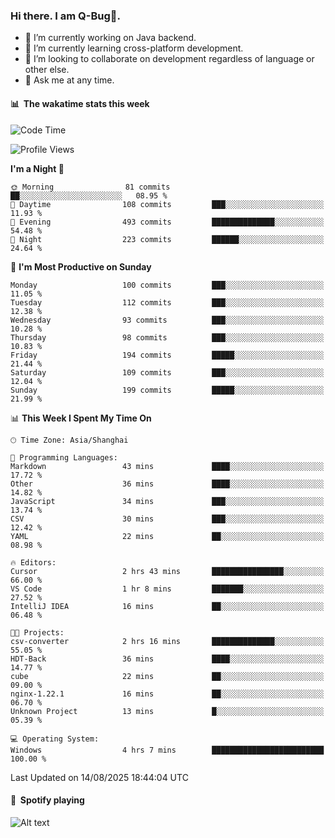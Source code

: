 ### Hi there. I am Q-Bug🐞.

- 🔭 I’m currently working on Java backend.
- 🌱 I’m currently learning cross-platform development.
- 👯 I’m looking to collaborate on development regardless of language or other else.
- 💬 Ask me at any time.

#### 📊 &nbsp;**The wakatime stats this week**  
<!--START_SECTION:waka-->
![Code Time](http://img.shields.io/badge/Code%20Time-340%20hrs%208%20mins-blue)

![Profile Views](http://img.shields.io/badge/Profile%20Views-0-blue)

**I'm a Night 🦉** 

```text
🌞 Morning                81 commits          ██░░░░░░░░░░░░░░░░░░░░░░░   08.95 % 
🌆 Daytime                108 commits         ███░░░░░░░░░░░░░░░░░░░░░░   11.93 % 
🌃 Evening                493 commits         ██████████████░░░░░░░░░░░   54.48 % 
🌙 Night                  223 commits         ██████░░░░░░░░░░░░░░░░░░░   24.64 % 
```
📅 **I'm Most Productive on Sunday** 

```text
Monday                   100 commits         ███░░░░░░░░░░░░░░░░░░░░░░   11.05 % 
Tuesday                  112 commits         ███░░░░░░░░░░░░░░░░░░░░░░   12.38 % 
Wednesday                93 commits          ███░░░░░░░░░░░░░░░░░░░░░░   10.28 % 
Thursday                 98 commits          ███░░░░░░░░░░░░░░░░░░░░░░   10.83 % 
Friday                   194 commits         █████░░░░░░░░░░░░░░░░░░░░   21.44 % 
Saturday                 109 commits         ███░░░░░░░░░░░░░░░░░░░░░░   12.04 % 
Sunday                   199 commits         █████░░░░░░░░░░░░░░░░░░░░   21.99 % 
```


📊 **This Week I Spent My Time On** 

```text
🕑︎ Time Zone: Asia/Shanghai

💬 Programming Languages: 
Markdown                 43 mins             ████░░░░░░░░░░░░░░░░░░░░░   17.72 % 
Other                    36 mins             ████░░░░░░░░░░░░░░░░░░░░░   14.82 % 
JavaScript               34 mins             ███░░░░░░░░░░░░░░░░░░░░░░   13.74 % 
CSV                      30 mins             ███░░░░░░░░░░░░░░░░░░░░░░   12.42 % 
YAML                     22 mins             ██░░░░░░░░░░░░░░░░░░░░░░░   08.98 % 

🔥 Editors: 
Cursor                   2 hrs 43 mins       ████████████████░░░░░░░░░   66.00 % 
VS Code                  1 hr 8 mins         ███████░░░░░░░░░░░░░░░░░░   27.52 % 
IntelliJ IDEA            16 mins             ██░░░░░░░░░░░░░░░░░░░░░░░   06.48 % 

🐱‍💻 Projects: 
csv-converter            2 hrs 16 mins       ██████████████░░░░░░░░░░░   55.05 % 
HDT-Back                 36 mins             ████░░░░░░░░░░░░░░░░░░░░░   14.77 % 
cube                     22 mins             ██░░░░░░░░░░░░░░░░░░░░░░░   09.00 % 
nginx-1.22.1             16 mins             ██░░░░░░░░░░░░░░░░░░░░░░░   06.70 % 
Unknown Project          13 mins             █░░░░░░░░░░░░░░░░░░░░░░░░   05.39 % 

💻 Operating System: 
Windows                  4 hrs 7 mins        █████████████████████████   100.00 % 
```


 Last Updated on 14/08/2025 18:44:04 UTC
<!--END_SECTION:waka-->

#### 🎵 &nbsp;**Spotify playing**  
![Alt text](https://spotify-recently-played-readme.vercel.app/api?user=e5y1o4x7kdt9kf2blu4wvmb4s&unique={true|1|on|yes})
